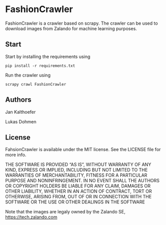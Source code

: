 # FashionCrawler

FashionCrawler is a crawler based on scrapy. The crawler can be used to download images from Zalando for machine learning purposes. 

## Start

Start by installing the requirements using

`pip install -r requirements.txt `

Run the crawler using

`scrapy crawl FashionCrawler`

## Authors

Jan Kalthoefer

Lukas Dohmen

## License

FahsionCrawler is available under the MIT license. See the LICENSE file for more info.

THE SOFTWARE IS PROVIDED “AS IS”, WITHOUT WARRANTY OF ANY KIND, EXPRESS OR IMPLIED, INCLUDING BUT NOT LIMITED TO THE WARRANTIES OF MERCHANTABILITY, FITNESS FOR A PARTICULAR PURPOSE AND NONINFRINGEMENT. IN NO EVENT SHALL THE AUTHORS OR COPYRIGHT HOLDERS BE LIABLE FOR ANY CLAIM, DAMAGES OR OTHER LIABILITY, WHETHER IN AN ACTION OF CONTRACT, TORT OR OTHERWISE, ARISING FROM, OUT OF OR IN CONNECTION WITH THE SOFTWARE OR THE USE OR OTHER DEALINGS IN THE SOFTWARE

Note that the images are legaly owned by the Zalando SE, https://tech.zalando.com
